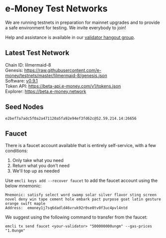 # e-Money Test Networks

We are running testnets in preparation for mainnet upgrades and to provide a safe environment for testing. We invite everybody to join!

Help and assistance is available in our [validator hangout group](https://t.me/joinchat/HBB5elfpWv8rADBFhhjbtg).

## Latest Test Network

Chain ID: lilmermaid-8  
Genesis:  https://raw.githubusercontent.com/e-money/testnets/master/lilmermaid-8/genesis.json  
Software: [v0.9.1](https://github.com/e-money/em-ledger/releases/tag/v0.9.1)  
Token API: https://beta-api.e-money.com/v1/tokens.json  
Explorer: https://beta.e-money.network  

## Seed Nodes

```
e2bef7a7adc5f0a2a471120a5fa92e94ef3fd62c@52.59.214.14:26656  
```

## Faucet

There is a faucet account available that is entirely self-service, with a few conditions:

1) Only take what you need
2) Return what you don't need
3) We'll top up as needed

Use `emcli keys add --recover faucet` to add the faucet account using the below mnemonic:
```
Mnemonic: satisfy select word swamp solar silver flavor sting screen novel deny win tape cement hole embark pact purpose goat latin gesture orange swift maple
Address:  emoney1j7sq6dadld46vruk92r0se0tv0f3uc4pvl4ntd
```

We suggest using the following command to transfer from the faucet:
```
emcli tx send faucet <your-validator> "500000000ungm" --gas-prices "1.0ungm"
```
